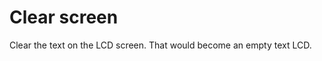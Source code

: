 
<i class="icon-eraser"></i>Clear screen
===================
Clear the text on the LCD screen. That would become an empty text LCD.
